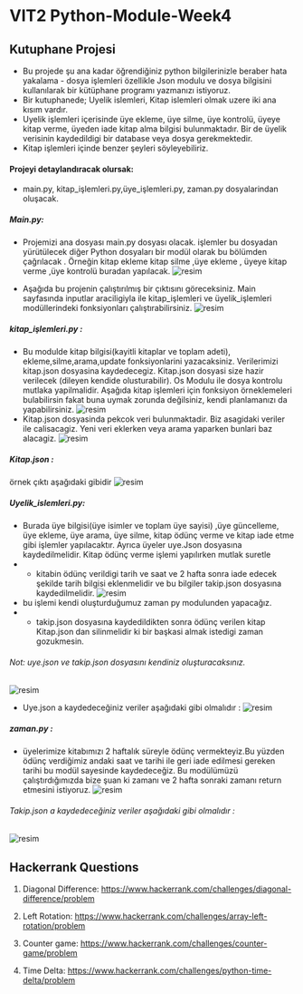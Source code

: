 # VIT2 Python-Module-Week4
## Kutuphane Projesi
- Bu projede şu ana kadar öğrendiğiniz python bilgilerinizle beraber hata yakalama - dosya işlemleri  özellikle Json modulu ve dosya bilgisini kullanılarak bir kütüphane programı yazmanızı istiyoruz.
- Bir kutuphanede; Uyelik islemleri, Kitap islemleri  olmak uzere iki ana kısım vardır.
- Uyelik işlemleri içerisinde üye ekleme, üye silme, üye kontrolü, üyeye kitap verme, üyeden iade kitap alma bilgisi bulunmaktadır. Bir de üyelik verisinin kaydedildigi bir database veya dosya gerekmektedir. 
- Kitap işlemleri içinde benzer şeyleri söyleyebiliriz.

#### Projeyi detaylandıracak olursak:
 * main.py, kitap_işlemleri.py,üye_işlemleri.py, zaman.py  dosyalarindan oluşacak.
##### Main.py:
* Projemizi ana dosyası main.py dosyası olacak. işlemler bu dosyadan yürütülecek diğer Python dosyaları bir modül olarak bu bölümden çağrılacak . Örneğin kitap ekleme kitap silme ,üye ekleme , üyeye kitap verme ,üye kontrolü buradan yapılacak.
 ![resim](https://github.com/werhereitacademy/week_4/assets/141542413/fd0ea3eb-d5cc-4991-b67d-94ebf42ee8d9)

* Aşağıda bu projenin çalıştırılmış bir çıktısını göreceksiniz. Main sayfasında inputlar araciligiyla ile kitap_işlemleri ve üyelik_işlemleri modüllerindeki fonksiyonları çalıştırabilirsiniz.
  ![resim](https://github.com/werhereitacademy/week_4/assets/141542413/7708052f-5b9c-42ed-b4c0-1a6e92d5fbf6)
##### kitap_işlemleri.py :
* Bu modulde kitap bilgisi(kayitli kitaplar ve toplam adeti), ekleme,silme,arama,update fonksiyonlarini yazacaksiniz. Verilerimizi kitap.json dosyasina kaydedecegiz. Kitap.json dosyasi size hazir verilecek (dileyen kendide olusturabilir). Os Modulu ile dosya kontrolu mutlaka yapilmalidir. Aşağıda kitap işlemleri için fonksiyon örneklemeleri bulabilirsin fakat buna uymak zorunda değilsiniz, kendi planlamanızı da yapabilirsiniz.
 ![resim](https://github.com/werhereitacademy/week_4/assets/141542413/753abd94-38de-417e-afd8-0540ba8aa591)
* Kitap.json dosyasinda pekcok veri bulunmaktadir. Biz asagidaki veriler ile calisacagiz. Yeni veri eklerken veya arama yaparken bunlari baz alacagiz.
 ![resim](https://github.com/werhereitacademy/week_4/assets/141542413/ff5f0b47-5244-4b58-b8ae-7c5dff092a73)
##### Kitap.json : 
örnek çıktı aşağıdaki gibidir
![resim](https://github.com/werhereitacademy/week_4/assets/141542413/caaecfd5-db10-4bc7-985b-0f1a4fb208d4)
##### Uyelik_islemleri.py:
* Burada üye bilgisi(üye isimler ve toplam üye sayisi) ,üye güncelleme, üye ekleme, üye arama, üye silme, kitap ödünç verme ve kitap iade etme gibi işlemler yapılacaktır. Ayrıca üyeler uye.Json dosyasına kaydedilmelidir. Kitap ödünç verme işlemi yapılırken mutlak suretle 
* - kitabin ödünç verildigi tarih ve saat ve 2 hafta sonra iade edecek şekilde tarih bilgisi eklenmelidir ve bu bilgiler takip.json dosyasına kaydedilmelidir.
    ![resim](https://github.com/werhereitacademy/week_4/assets/141542413/6728d7fa-2aa2-49a8-b843-cccd9a397311)
* bu işlemi kendi oluşturduğumuz zaman py modulunden  yapacağız.
* - takip.json dosyasına kaydedildikten sonra ödünç verilen kitap Kitap.json dan silinmelidir ki bir başkasi almak istedigi zaman gozukmesin.
###### Not: uye.json ve takip.json dosyasını kendiniz oluşturacaksınız.
![resim](https://github.com/werhereitacademy/week_4/assets/141542413/49f04d87-bece-4493-b62f-022cfa3d9201)
* Uye.json a kaydedeceğiniz veriler aşağıdaki gibi olmalıdır :
 ![resim](https://github.com/werhereitacademy/week_4/assets/141542413/8761111e-11f6-47ba-9605-cc8b33be84b3)
##### zaman.py :
* üyelerimize kitabımızı 2 haftalık süreyle ödünç vermekteyiz.Bu yüzden ödünç verdiğimiz andaki saat ve tarihi ile geri iade edilmesi gereken tarihi bu modül sayesinde kaydedeceğiz.
Bu modülümüzü çalıştırdığımızda bize şuan ki zamanı ve 2 hafta sonraki zamanı return etmesini istiyoruz.
![resim](https://github.com/werhereitacademy/week_4/assets/141542413/7a7c7274-32ef-42e9-b3c7-9d2094752893)
###### Takip.json a kaydedeceğiniz veriler aşağıdaki gibi olmalıdır :
![resim](https://github.com/werhereitacademy/week_4/assets/141542413/3948f87d-bf87-49a6-a9d6-75bcdf155afd)

## Hackerrank Questions 

1. Diagonal Difference: https://www.hackerrank.com/challenges/diagonal-difference/problem

2. Left Rotation: https://www.hackerrank.com/challenges/array-left-rotation/problem

3. Counter game: https://www.hackerrank.com/challenges/counter-game/problem

4. Time Delta: https://www.hackerrank.com/challenges/python-time-delta/problem
